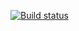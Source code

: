 [![Build status](https://ci.appveyor.com/api/projects/status/a5payxap31wdv9m0?svg=true)](https://ci.appveyor.com/project/A-Yu-Zhukova/1-4selenide)